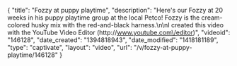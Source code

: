 {
    "title": "Fozzy at puppy playtime",
    "description": "Here's our Fozzy at 20 weeks in his puppy playtime group at the local Petco! Fozzy is the cream-colored husky mix with the red-and-black harness.\n\nI created this video with the YouTube Video Editor (http:\/\/www.youtube.com\/editor)",
    "videoid": "146128",
    "date_created": "1394818943",
    "date_modified": "1418181189",
    "type": "captivate",
    "layout": "video",
    "url": "\/v\/fozzy-at-puppy-playtime\/146128"
}